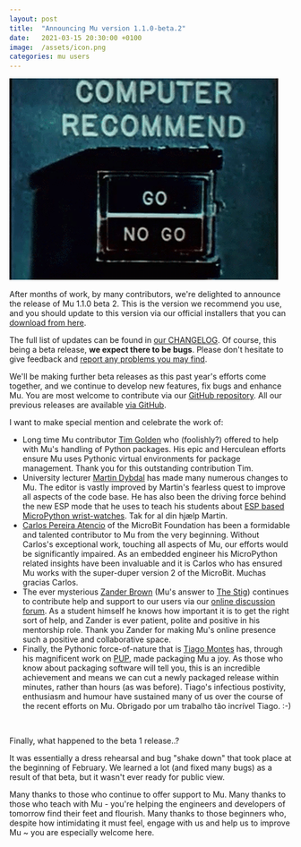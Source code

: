 ```yaml
---
layout: post
title:  "Announcing Mu version 1.1.0-beta.2"
date:   2021-03-15 20:30:00 +0100
image:  /assets/icon.png
categories: mu users 
---
```


<img src="/assets/computer_recommend.gif"/>

After months of work, by many contributors, we're delighted to announce
the release of Mu 1.1.0 beta 2. This is the version we recommend you use, and
you should update to this version via our official installers that you can
[download from here](https://codewith.mu/en/download).

The full list of updates can be found in
[our CHANGELOG](https://mu.readthedocs.io/en/latest/changes.html). Of course,
this being a beta release, **we expect there to be bugs**. Please don't
hesitate to give feedback and
[report any problems you may find](https://codewith.mu/en/howto/1.1/bugs).

We'll be making further beta releases as this past year's efforts come
together, and we continue to develop new features, fix bugs and enhance Mu.
You are most welcome to contribute via our
[GitHub repository](https://github.com/mu-editor/mu/). All our previous
releases are available [via GitHub](https://github.com/mu-editor/mu/releases).

I want to make special mention and celebrate the work of:

* Long time Mu contributor [Tim Golden](https://twitter.com/tjguk) who
  (foolishly?) offered to help with Mu's handling of Python packages. His epic
  and Herculean efforts ensure Mu uses Pythonic virtual environments for
  package management. Thank you for this outstanding contribution Tim.
* University lecturer
  [Martin Dybdal](https://di.ku.dk/Ansatte/tap/?id=304036&vis=medarbejder) has
  made many numerous changes to Mu. The editor is vastly improved by
  Martin's fearless quest to improve all aspects of the code base. He has also
  been the driving force behind the new ESP mode that he uses to teach his
  students about
  [ESP based MicroPython wrist-watches](https://m5guide.readthedocs.io/en/latest/).
  Tak for al din hjælp Martin.
* [Carlos Pereira Atencio](https://twitter.com/carlosperate) of the MicroBit
  Foundation has been a formidable and talented contributor to Mu from the very
  beginning. Without Carlos's exceptional work, touching all aspects of Mu, our
  efforts would be significantly impaired. As an embedded engineer his
  MicroPython related insights have been invaluable and it is Carlos who has
  ensured Mu works with the super-duper version 2 of the MicroBit. Muchas
  gracias Carlos.
* The ever mysterious [Zander Brown](https://zanderbrown.github.io/) (Mu's
  answer to [The Stig](https://en.wikipedia.org/wiki/The_Stig)) continues to
  contribute help and support to our users via our
  [online discussion forum](https://gitter.im/mu-editor/general). As a student
  himself he knows how important it is to get the right sort of help, and
  Zander is ever patient, polite and positive in his mentorship role. Thank you
  Zander for making Mu's online presence such a positive and collaborative
  space.
* Finally, the Pythonic force-of-nature that is
  [Tiago Montes](https://twitter.com/setnomt) has, through his magnificent work
  on [PUP](https://github.com/mu-editor/pup), made packaging Mu a joy.
  As those who know about packaging software will
  tell you, this is an incredible achievement and means we can cut a newly
  packaged release within minutes, rather than hours (as was before). Tiago's
  infectious postivity, enthusiasm and humour have sustained many of us over
  the course of the recent efforts on Mu. Obrigado por um trabalho tão incrível
  Tiago. :-)

<br/>

Finally, what happened to the beta 1 release..?

It was essentially a dress
rehearsal and bug "shake down" that took place at the beginning of February. We
learned a lot (and fixed many bugs) as a result of that beta, but it wasn't
ever ready for public view.

Many thanks to those who continue to offer support to Mu. Many thanks to those
who teach with Mu - you're helping the engineers and developers of tomorrow
find their feet and flourish. Many thanks to those beginners who, despite how
intimidating it must feel, engage with us and help us to improve Mu ~ you are
especially welcome here.
